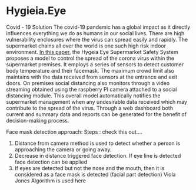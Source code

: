 # Hygieia.Eye 
Covid - 19 Solution
The covid-19 pandemic has a global impact as it directly influences everything we do as humans in our social lives. There are high vulnerability enclosures where the virus can spread easily and rapidly. The supermarket chains all over the world is one such high risk indoor environment.  <a href="https://www.researchgate.net/publication/372676636_The_Hygieia_Eye_Covid19_Safety_System">In this paper</a>, the Hygeia Eye Supermarket Safety System proposes a model to control the spread of the corona virus within the supermarket premises. It employs a series of sensors to detect customer body temperature and their facemask. The maximum crowd limit also maintains with the data received from sensors at the entrance and exit doors. On premises social distancing also monitors through a video streaming obtained using the raspberry PI camera attached to a social distancing module. This overall model automatically notifies the supermarket management when any undesirable data received which may contribute to the spread of the virus. Through a web dashboard both current and summary data and reports can be generated for the benefit of decision-making process.


Face mask detection approach:
Steps : check this out....
1.	Distance from camera method is used to detect whether a person is approaching the camera or going away. 
2.	Decrease in distance triggered face detection. If eye line is detected face detection can be applied
3.	If eyes are detected but not the nose and the mouth, then it is considered as a face mask is detected (facial part detection) 
Viola Jones Algorithm is used here

